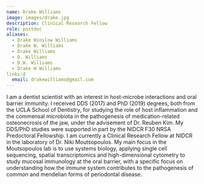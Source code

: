 ```yaml
---
name: Drake Williams
image: images/drake.jpg
description: Clinical Research Fellow
role: postdoc
aliases:
  - Drake Winslow Williams
  - Drake W. Williams
  - Drake Williams
  - D. Williams
  - D.W. Williams
  - Drake W Williams
links:d
  email: drakewilliams@gmail.com
---
```



I am a dentist scientist with an interest in host-microbe interactions and oral barrier immunity. I received DDS (2017) and PhD (2019) degrees, both from the UCLA School of Dentistry, for studying the role of host inflammation and the commensal microbiota in the pathogenesis of medication-related osteonecrosis of the jaw, under the advisement of Dr. Reuben Kim. My DDS/PhD studies were supported in part by the NIDCR F30 NRSA Predoctoral Fellowship. I am currently a Clinical Research Fellow at NIDCR in the laboratory of Dr. Niki Moutsopoulos. My main focus in the Moutsopoulos lab is to use systems biology, applying single cell sequencing, spatial transcriptomics and high-dimensional cytometry to study mucosal immunology at the oral barrier, with a specific focus on understanding how the immune system contributes to the pathogenesis of common and mendelian forms of periodontal disease.
